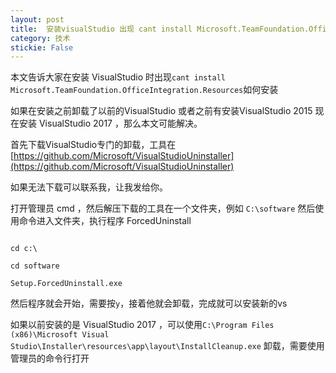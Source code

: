 ```yaml
---
layout: post
title:  安装visualStudio 出现 cant install Microsoft.TeamFoundation.OfficeIntegration.Resources 
category: 技术 
stickie: False
---
```


本文告诉大家在安装 VisualStudio 时出现`cant install Microsoft.TeamFoundation.OfficeIntegration.Resources`如何安装

<!-- csdn -->
<!--more-->

<div id="toc"></div>

如果在安装之前卸载了以前的VisualStudio 或者之前有安装VisualStudio 2015 现在安装 VisualStudio 2017 ，那么本文可能解决。

首先下载VisualStudio专门的卸载，工具在[https://github.com/Microsoft/VisualStudioUninstaller](https://github.com/Microsoft/VisualStudioUninstaller)

如果无法下载可以联系我，让我发给你。

打开管理员 cmd ，然后解压下载的工具在一个文件夹，例如 `C:\software` 然后使用命令进入文件夹，执行程序 ForcedUninstall

```

cd c:\

cd software

Setup.ForcedUninstall.exe
```

然后程序就会开始，需要按`y`，接着他就会卸载，完成就可以安装新的vs

如果以前安装的是 VisualStudio 2017 ，可以使用`C:\Program Files (x86)\Microsoft Visual Studio\Installer\resources\app\layout\InstallCleanup.exe` 卸载，需要使用管理员的命令行打开

